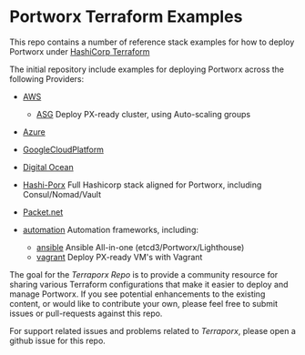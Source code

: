 # Portworx Terraform Examples

This repo contains a number of reference stack examples for how to deploy Portworx under [HashiCorp Terraform](https://www.terraform.io/)

The initial repository include examples for deploying Portworx across the following Providers:

* [AWS](https://github.com/portworx/terraporx/tree/master/aws/hashi-porx)
 
   + [ASG](https://github.com/portworx/terraporx/tree/master/aws/asg) Deploy PX-ready cluster, using Auto-scaling groups
* [Azure](https://github.com/portworx/terraporx/tree/master/azure)
* [GoogleCloudPlatform](https://github.com/portworx/terraporx/tree/master/gcp)
* [Digital Ocean](https://github.com/portworx/terraporx/tree/master/digital_ocean)
* [Hashi-Porx](https://github.com/portworx/terraporx/tree/master/hashi-porx) Full Hashicorp stack aligned for Portworx, including Consul/Nomad/Vault
* [Packet.net](https://github.com/portworx/terraporx/tree/master/packet)
* [automation](https://github.com/portworx/terraporx/tree/master/automation) Automation frameworks, including:
   + [ansible](https://github.com/portworx/terraporx/blob/master/automation/ansible/README.md) Ansible All-in-one (etcd3/Portworx/Lighthouse)
   + [vagrant](https://github.com/portworx/terraporx/blob/master/automation/vagrant/README.md) Deploy PX-ready VM's with Vagrant

The goal for the *Terraporx Repo* is to provide a community resource for sharing various Terraform configurations
that make it easier to deploy and manage Portworx.    If you see potential enhancements to the existing content, 
or would like to contribute your own, please feel free to submit issues or pull-requests against this repo.

For support related issues and problems related to *Terraporx*, please open a github issue for this repo.
